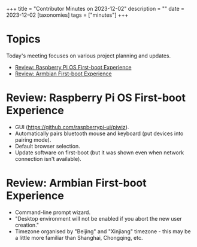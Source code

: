 +++
title = "Contributor Minutes on 2023-12-02"
description = ""
date = 2023-12-02
[taxonomies]
tags = ["minutes"]
+++

Topics
======

Today's meeting focuses on various project planning and updates.

- [Review: Raspberry Pi OS First-boot Experience](#review-raspberry-pi-os-first-boot-experience)
- [Review: Armbian First-boot Experience](#review-armbian-first-boot-experience)

Review: Raspberry Pi OS First-boot Experience
============================================

- GUI (https://github.com/raspberrypi-ui/piwiz).
- Automatically pairs bluetooth mouse and keyboard (put devices into pairing mode).
- Default browser selection.
- Update software on first-boot (but it was shown even when network connection isn't available).

Review: Armbian First-boot Experience
=====================================

- Command-line prompt wizard.
- "Desktop environment will not be enabled if you abort the new user creation."
- Timezone organised by "Beijing" and "Xinjiang" timezone - this may be a little more familiar than Shanghai, Chongqing, etc.
